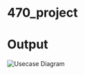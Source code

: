 # 470_project

# Output

![Usecase Diagram](https://user-images.githubusercontent.com/107641445/174336267-d866c39f-d5f3-4ad8-9a68-5d7444b9be00.PNG)
